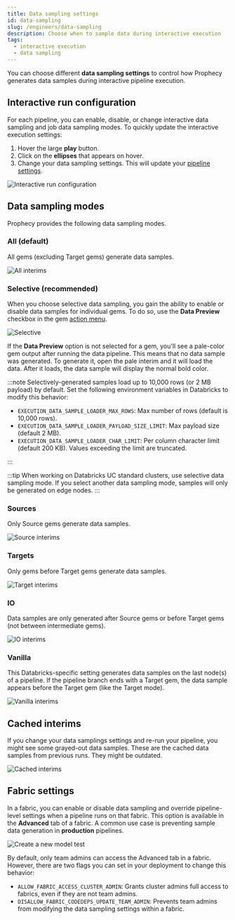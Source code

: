 ```yaml
---
title: Data sampling settings
id: data-sampling
slug: /engineers/data-sampling
description: Choose when to sample data during interactive execution
tags:
  - interactive execution
  - data sampling
---
```


You can choose different **data sampling settings** to control how Prophecy generates data samples during interactive pipeline execution.

## Interactive run configuration

For each pipeline, you can enable, disable, or change interactive data sampling and job data sampling modes. To quickly update the interactive execution settings:

1. Hover the large **play** button.
1. Click on the **ellipses** that appears on hover.
1. Change your data sampling settings. This will update your [pipeline settings](/engineers/pipeline-settings#run-settings).

![Interactive run configuration](img/interactive-run-config.png)

## Data sampling modes

Prophecy provides the following data sampling modes.

### All (default)

All gems (excluding Target gems) generate data samples.

![All interims](img/all-interims.png)

### Selective (recommended)

When you choose selective data sampling, you gain the ability to enable or disable data samples for individual gems. To do so, use the **Data Preview** checkbox in the gem [action menu](/engineers/gems).

![Selective](img/selective-interims.png)

If the **Data Preview** option is not selected for a gem, you'll see a pale-color gem output after running the data pipeline. This means that no data sample was generated. To generate it, open the pale interim and it will load the data. After it loads, the data sample will display the normal bold color.

:::note
Selectively-generated samples load up to 10,000 rows (or 2 MB payload) by default. Set the following environment variables in Databricks to modify this behavior:

- `EXECUTION_DATA_SAMPLE_LOADER_MAX_ROWS`: Max number of rows (default is 10,000 rows).
- `EXECUTION_DATA_SAMPLE_LOADER_PAYLOAD_SIZE_LIMIT`: Max payload size (default 2 MB).
- `EXECUTION_DATA_SAMPLE_LOADER_CHAR_LIMIT`: Per column character limit (default 200 KB). Values exceeding the limit are truncated.

:::

:::tip
When working on Databricks UC standard clusters, use selective data sampling mode. If you select another data sampling mode, samples will only be generated on edge nodes.
:::

### Sources

Only Source gems generate data samples.

![Source interims](img/source-interims.png)

### Targets

Only gems before Target gems generate data samples.

![Target interims](img/target-interims.png)

### IO

Data samples are only generated after Source gems or before Target gems (not between intermediate gems).

![IO interims](img/io-interims.png)

### Vanilla

This Databricks-specific setting generates data samples on the last node(s) of a pipeline. If the pipeline branch ends with a Target gem, the data sample appears before the Target gem (like the Target mode).

![Vanilla interims](img/vanilla-interims.png)

## Cached interims

If you change your data samplings settings and re-run your pipeline, you might see some grayed-out data samples. These are the cached data samples from previous runs. They might be outdated.

![Cached interims](img/cached-interims.png)

## Fabric settings

In a fabric, you can enable or disable data sampling and override pipeline-level settings when a pipeline runs on that fabric. This option is available in the **Advanced** tab of a fabric. A common use case is preventing sample data generation in **production** pipelines.

![Create a new model test](./img/limit-data-preview-interims.png)

By default, only team admins can access the Advanced tab in a fabric. However, there are two flags you can set in your deployment to change this behavior:

- `ALLOW_FABRIC_ACCESS_CLUSTER_ADMIN`: Grants cluster admins full access to fabrics, even if they are not team admins.
- `DISALLOW_FABRIC_CODEDEPS_UPDATE_TEAM_ADMIN`: Prevents team admins from modifying the data sampling settings within a fabric.
